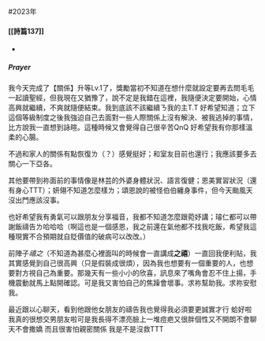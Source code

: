 #2023年 
#### [[詩篇137]]


-
##### Prayer

我今天完成了【關係】升等Lv.1了，獎勵當初不知道在想什麼就設定要再去問毛毛一起讀聖經，但我現在又猶豫了，說不定是我錯在這裡，我隨便決定要開始，心情高興就繼續，不爽就隨便結束。我到底該不該繼續ㄋ我的主T.T 好希望知道；立下這個等級制度之後我強迫自己去面對一些人際關係上沒有解決、被我逃掉的事情，比方說我一直想到詠暄。這種時候又會覺得自己很辛苦QnQ 好希望我有你那樣溫柔的心腸。

不過和家人的關係有點恢復ㄌ（？）感覺挺好；和室友目前也還行；我應該要多去關心一下亞各。

其他要帶到祢面前的事情像是林芸的外婆身體狀況、語言復健；恩美實習狀況（還有身心TTT）；妍翎不知道怎麼樣ㄌ；頌恩說的被怪伯伯纏身事件，但今天颱風天沒出門應該沒事。

也好希望我有勇氣可以跟朋友分享福音，我都不知道怎麼跟菀妤講；璿仁都可以帶謝飯禱告ㄌ哈哈哈（啊這也是一個感恩，我之前還在氣他都不找我吃飯，希望我這種現實不合預期就自貶價值的破病可以改改。）

前陣子*禧之*（不知道為甚麼心裡面叫的時候會一直講成**之禧**）一直回我便利貼，我其實感覺到自己很高興（只是假裝成很煩），因為我也想要有一個重要的人，也想要對方視自己為重要。那幾天有一些小小的欣喜，訊息來了嘴角會忍不住上揚，手機震動就馬上點開確認。可是我又害怕自己的焦躁會壞事。求祢幫助我。求祢安慰我。

最近跟以心聊天，看到他跟他女朋友的禱告我也覺得我必須要更誠實才行
蛤好啦我真的很想交男朋友啦可是我長得不漂亮臉上一堆痘疤又很胖個性又不開朗不會聊天不會撒嬌
而且很害怕親密關係
我是不是沒救TTT
